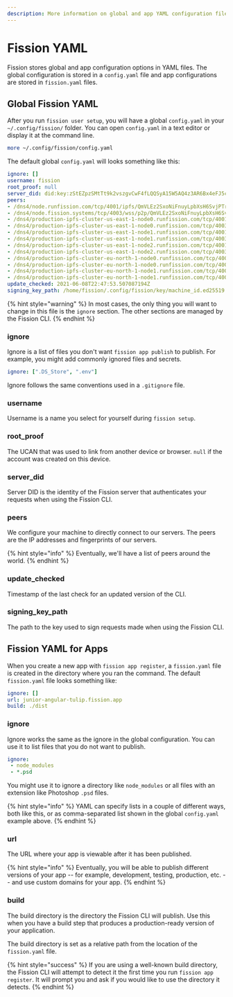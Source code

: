 ```yaml
---
description: More information on global and app YAML configuration files.
---
```


# Fission YAML

Fission stores global and app configuration options in YAML files. The global configuration is stored in a `config.yaml` file and app configurations are stored in `fission.yaml` files.

## Global Fission YAML

After you run `fission user setup`, you will have a global `config.yaml` in your `~/.config/fission/` folder. You can open `config.yaml` in a text editor or display it at the command line.

```bash
more ~/.config/fission/config.yaml
```

The default global `config.yaml` will looks something like this:

```yaml
ignore: []
username: fission
root_proof: null
server_did: did:key:zStEZpzSMtTt9k2vszgvCwF4fLQQSyA15W5AQ4z3AR6Bx4eFJ5crJFbuGxKmbma4
peers:
- /dns4/node.runfission.com/tcp/4001/ipfs/QmVLEz2SxoNiFnuyLpbXsH6SvjPTrHNMU88vCQZyhgBzgw
- /dns4/node.fission.systems/tcp/4003/wss/p2p/QmVLEz2SxoNiFnuyLpbXsH6SvjPTrHNMU88vCQZyhgBzgw
- /dns4/production-ipfs-cluster-us-east-1-node0.runfission.com/tcp/4001/p2p/12D3KooWFSAbpiAeKHnVyqMqrdvAtu8C3veePHi36bZGNM2qv42q
- /dns4/production-ipfs-cluster-us-east-1-node0.runfission.com/tcp/4003/wss/p2p/12D3KooWFSAbpiAeKHnVyqMqrdvAtu8C3veePHi36bZGNM2qv42q
- /dns4/production-ipfs-cluster-us-east-1-node1.runfission.com/tcp/4001/p2p/12D3KooWNntMEXRUa2dNgkQsVgzao6zGSYxm1oAs83YtRy6uBuxv
- /dns4/production-ipfs-cluster-us-east-1-node1.runfission.com/tcp/4003/wss/p2p/12D3KooWNntMEXRUa2dNgkQsVgzao6zGSYxm1oAs83YtRy6uBuxv
- /dns4/production-ipfs-cluster-us-east-1-node2.runfission.com/tcp/4001/p2p/12D3KooWQ2hL9NschcJ1Suqa1TybJc2ZaacqoQMBT3ziFC7Ye2BZ
- /dns4/production-ipfs-cluster-us-east-1-node2.runfission.com/tcp/4003/wss/p2p/12D3KooWQ2hL9NschcJ1Suqa1TybJc2ZaacqoQMBT3ziFC7Ye2BZ
- /dns4/production-ipfs-cluster-eu-north-1-node0.runfission.com/tcp/4001/p2p/12D3KooWDTUTdVJfW7Rwb6kKhceEwevTatPXnavPwkfZp2A6r1Fn
- /dns4/production-ipfs-cluster-eu-north-1-node0.runfission.com/tcp/4003/wss/p2p/12D3KooWDTUTdVJfW7Rwb6kKhceEwevTatPXnavPwkfZp2A6r1Fn
- /dns4/production-ipfs-cluster-eu-north-1-node1.runfission.com/tcp/4001/p2p/12D3KooWRwbRrSN2cPAKz4yt1vxBFdh53CpgWjSFK5hZPkzHHz5h
- /dns4/production-ipfs-cluster-eu-north-1-node1.runfission.com/tcp/4003/wss/p2p/12D3KooWRwbRrSN2cPAKz4yt1vxBFdh53CpgWjSFK5hZPkzHHz5h
update_checked: 2021-06-08T22:47:53.507087194Z
signing_key_path: /home/fission/.config/fission/key/machine_id.ed25519
```

{% hint style="warning" %}
In most cases, the only thing you will want to change in this file is the `ignore` section. The other sections are managed by the Fission CLI.
{% endhint %}

### ignore

Ignore is a list of files you don't want `fission app publish` to publish. For example, you might add commonly ignored files and secrets.

```yaml
ignore: [".DS_Store", ".env"]
```

Ignore follows the same conventions used in a `.gitignore` file.

### username

Username is a name you select for yourself during `fission setup`.

### root\_proof

The UCAN that was used to link from another device or browser. `null` if the account was created on this device.

### server\_did

Server DID is the identity of the Fission server that authenticates your requests when using the Fission CLI.

### peers

We configure your machine to directly connect to our servers. The peers are the IP addresses and fingerprints of our servers.

{% hint style="info" %}
Eventually, we'll have a list of peers around the world.
{% endhint %}

### update\_checked

Timestamp of the last check for an updated version of the CLI.

### signing\_key\_path

The path to the key used to sign requests made when using the Fission CLI.

## Fission YAML for Apps

When you create a new app with `fission app register`, a `fission.yaml` file is created in the directory where you ran the command. The default `fission.yaml` file looks something like:

```yaml
ignore: []
url: junior-angular-tulip.fission.app
build: ./dist
```

### ignore

Ignore works the same as the ignore in the global configuration. You can use it to list files that you do not want to publish.

```yaml
ignore:
 - node_modules
 - *.psd
```

You might use it to ignore a directory like `node_modules` or all files with an extension like Photoshop `.psd` files.

{% hint style="info" %}
YAML can specify lists in a couple of different ways, both like this, or as comma-separated list shown in the global `config.yaml` example above.
{% endhint %}

### url

The URL where your app is viewable after it has been published.

{% hint style="info" %}
Eventually, you will be able to publish different versions of your app -- for example, development, testing, production, etc. -- and use custom domains for your app.
{% endhint %}

### build

The build directory is the directory the Fission CLI will publish. Use this when you have a build step that produces a production-ready version of your application.

The build directory is set as a relative path from the location of the `fission.yaml` file.

{% hint style="success" %}
If you are using a well-known build directory, the Fission CLI will attempt to detect it the first time you run `fission app register`. It will prompt you and ask if you would like to use the directory it detects.
{% endhint %}

